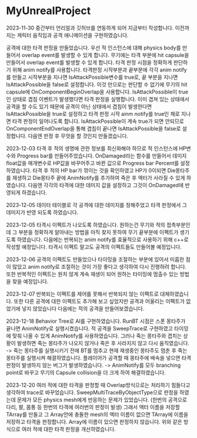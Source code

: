 # MyUnrealProject
2023-11-30
중간부터 언리얼과 깃허브를 연동하게 되어 지금부터 작성합니다.
이전까지는 캐릭터 움직임과 공격 애니메이션을 구현하였습니다.

공격에 대한 타격 판정을 만들었습니다.
우선 적 인스턴스에 대해 physics body를 만들어서 overlap event를 발생할 수 있게 합니다.
무기에는 타격 부분에 hit capsule을 만들어서 overlap event를 발생할 수 있게 합니다.
타격 판정 시점을 정확하게 판단하기 위해 anim notify를 사용합니다.
타격판정 시작부분과 끝부분에 각각 anim notify를 만들고 시작부분을 지나면 IsAttackPossible변수를 true로, 끝 부분을 지나면 IsAttackPossible을 false로 설정합니다.
이것 만으로는 판단할 수 없기에 무기의 hit capsule에 OnComponentBeginOverlap을 사용합니다. 
IsAttackPossible이 true인 상태로 겹침 이벤트가 발생했다면 타격 판정을 실행합니다. 
이미 겹쳐 있는 상태에서 공격을 할 수도 있기 때문에 공격이 아닌 상태에서 겹침이 발생한다면 IsAttackPossible을 true로 설정하고 타격 판정 시작 ainm notify를 true인 채로 지나면 타격 판정이 일어나도록 합니다.
IsAttackPossible이 계속 true가 되면 안되므로 OnComponentEndOverlap을 통해 겹침이 끝나면 IsAttackPossible을 false로 설정합니다.
다음엔 판정 후 무엇을 할 것인지 만들겠습니다.

2023-12-03
타격 후 적의 생명에 관한 정보를 최신화해야 하므로 적 인스턴스에 HP변수와 Progress bar를 만들어주었습니다.
OnDamaged라는 함수를 만들어서 데미지 float값을 매개변수로 HP값을 바꾸어주고 바뀐 값으로 Progress bar Percent를 설정하였습니다.
타격 후 적의 HP bar가 깎이는 것을 확인하였고 HP가 0이되면  Die몽타주를 재생하고 Die몽타주 끝에 AnimNotify를 추가하여 죽은 후 엑터가 사라질 수 있게 하였습니다.
다음엔 각각의 타격에 대한 데미지 값을 설정하고 그것이 OnDamaged에 반영되게 하겠습니다.

2023-12-05
데이터 테이블로 각 공격에 대한 데미지를 정해주었고 타격 판정에서 그 데미지가 반영 되도록 하였습니다.

2023-12-05
타격시 이펙트가 나오도록 하였습니다. 원하는건 무기와 적의 접촉부분인데 그 부분을 정확하게 알아내는 방법을 아직 찾지 못하여 무기 끝부분에 이펙트가 생기도록 하였습니다.
다음에는 반복되는 anim notify를 효율적으로 사용하기 위해 c++로 작성할 예정입니다.
타격시 이펙트 말고도 공격의 이펙트들도 만들어볼 예정입니다.

2023-12-06
공격의 이펙트도 만들었으나 타이밍을 조절하는 부분에 있어서 미흡한 점이 많았고 anim notify로 조절하는 것이 가장 좋다고 생각하여 다시 진행하려 합니다.
또한 반복적인 이펙트는 원치 않게 계속 재생이 되어 원하는 타이밍에 멈출수 있는 방법을 찾을 예정입니다.

2023-12-07
반복되는 이펙트를 제어를 못해서 반복되지 않는 이펙트로 대체하였습니다.
또한 다른 공격에 대한 이펙트도 추가해 보고 싶었지만 공격과 어울리는 이펙트가 없었기에 넣지 않았습니다
다음에는 적의 공격을 만들어보겠습니다.

2023-12-18
Behavior Tree로 AI를 구현하였습니다. RunBT 시점은 스폰 몽타주가 끝나면 AnimNotify로 실행시켰습니다.
적 공격을 SweepTrace로 구현하였고 타이밍에 맞춰 나올 수 있게 AnimNotify를 사용하였습니다. 그러나 죽는 몽타주와 겹치는 상황이 발생하면 죽는 몽타주가 나오지 않거나 죽은 후 사라지지 않고 다시 움직였습니다.
-> 죽는 몽타주를 실행시키기 전에 BT를 멈추고 현재 재생중인 몽타주도 멈춘 후 죽는 몽타주를 실행시켜 해결하였습니다.
플레이어가 공격할 때 몽타주에 배속을 넣으면 타격 판정이 발생하지 않는 버그가 발생하였습니다.
-> AnimNotify를 모두 branching point로 바꾸고 무기의 Capsule collision을 더 크게 하여 해결하였습니다.

2023-12-20
여러 적에 대한 타격을 판정할 때 Overlap방식으로는 처리하기 힘들다고 생각하여 trace로 바꾸었습니다.
SweepMultiTraceByObjectType으로 판정을 하였는데 문제가 모든 physics mesh에게 반응하는 문제가 있었습니다. (한번의 공격으로 다리, 팔, 몸통 등 한번의 타격에 여러번의 판정이 발생)
그래서 액터 이름을 저장할 TArray를 만들고 그 Array안에 충돌한 mesh의 엑터 이름이 없으면 TArray에 이름을 저장하고 타격을 판정합니다.
Array에 이름이 있으면 판정하지 않습니다. 위와 같은 방식으로 여러 적에 대한 타격 판정을 개선하였습니다.
